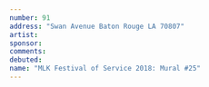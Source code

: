 ```yaml
---
number: 91
address: "Swan Avenue Baton Rouge LA 70807"
artist: 
sponsor: 
comments: 
debuted: 
name: "MLK Festival of Service 2018: Mural #25"
---
```

